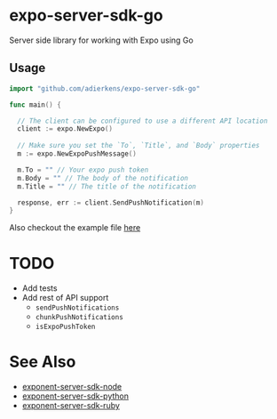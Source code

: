 # expo-server-sdk-go
Server side library for working with Expo using Go

## Usage
```go
import "github.com/adierkens/expo-server-sdk-go"

func main() {

  // The client can be configured to use a different API location
  client := expo.NewExpo()
  
  // Make sure you set the `To`, `Title`, and `Body` properties
  m := expo.NewExpoPushMessage()

  m.To = "" // Your expo push token
  m.Body = "" // The body of the notification
  m.Title = "" // The title of the notification

  response, err := client.SendPushNotification(m)
}

```

Also checkout the example file [here](./example/main.go)

# TODO
- Add tests
- Add rest of API support 
  - `sendPushNotifications`
  - `chunkPushNotifications`
  - `isExpoPushToken`

# See Also
- [exponent-server-sdk-node](https://github.com/expo/exponent-server-sdk-node)
- [exponent-server-sdk-python](https://github.com/exponent/exponent-server-sdk-python)
- [exponent-server-sdk-ruby](https://github.com/exponent/exponent-server-sdk-ruby)

